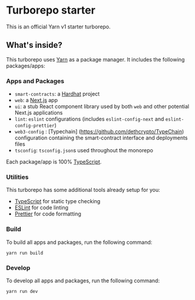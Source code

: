 # Turborepo starter

This is an official Yarn v1 starter turborepo.

## What's inside?

This turborepo uses [Yarn](https://classic.yarnpkg.com/) as a package manager. It includes the following packages/apps:

### Apps and Packages

- `smart-contracts`: a [Hardhat](https://hardhat.org/) project
- `web`: a [Next.js](https://nextjs.org) app
- `ui`: a stub React component library used by both `web` and other potential Next.js applications
- `lint`: `eslint` configurations (includes `eslint-config-next` and `eslint-config-prettier`)
- `web3-config` : [Typechain] (https://github.com/dethcrypto/TypeChain) configuration containing the smart-contract interface and deployments files
- `tsconfig`: `tsconfig.json`s used throughout the monorepo

Each package/app is 100% [TypeScript](https://www.typescriptlang.org/).

### Utilities

This turborepo has some additional tools already setup for you:

- [TypeScript](https://www.typescriptlang.org/) for static type checking
- [ESLint](https://eslint.org/) for code linting
- [Prettier](https://prettier.io) for code formatting

### Build

To build all apps and packages, run the following command:

```
yarn run build
```

### Develop

To develop all apps and packages, run the following command:

```
yarn run dev
```
